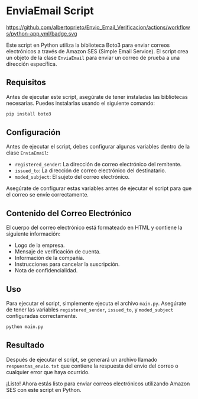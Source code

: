 # EnviaEmail Script
https://github.com/albertoprieto/Envio_Email_Verificacion/actions/workflows/python-app.yml/badge.svg

Este script en Python utiliza la biblioteca Boto3 para enviar correos electrónicos a través de Amazon SES (Simple Email Service). El script crea un objeto de la clase `EnviaEmail` para enviar un correo de prueba a una dirección específica.

## Requisitos

Antes de ejecutar este script, asegúrate de tener instaladas las bibliotecas necesarias. Puedes instalarlas usando el siguiente comando:

```bash
pip install boto3
```

## Configuración

Antes de ejecutar el script, debes configurar algunas variables dentro de la clase `EnviaEmail`:

- `registered_sender`: La dirección de correo electrónico del remitente.
- `issued_to`: La dirección de correo electrónico del destinatario.
- `moded_subject`: El sujeto del correo electrónico.

Asegúrate de configurar estas variables antes de ejecutar el script para que el correo se envíe correctamente.

## Contenido del Correo Electrónico

El cuerpo del correo electrónico está formateado en HTML y contiene la siguiente información:

- Logo de la empresa.
- Mensaje de verificación de cuenta.
- Información de la compañía.
- Instrucciones para cancelar la suscripción.
- Nota de confidencialidad.

## Uso

Para ejecutar el script, simplemente ejecuta el archivo `main.py`. Asegúrate de tener las variables `registered_sender`, `issued_to`, y `moded_subject` configuradas correctamente.
```bash
python main.py
```

## Resultado

Después de ejecutar el script, se generará un archivo llamado `respuestas_envio.txt` que contiene la respuesta del envío del correo o cualquier error que haya ocurrido.

¡Listo! Ahora estás listo para enviar correos electrónicos utilizando Amazon SES con este script en Python.
